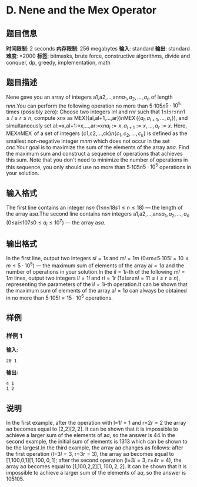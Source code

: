 # D. Nene and the Mex Operator

## 题目信息

**时间限制**: 2 seconds
**内存限制**: 256 megabytes
**输入**: standard
**输出**: standard
**难度**: *2000
**标签**: bitmasks, brute force, constructive algorithms, divide and conquer, dp, greedy, implementation, math

## 题目描述

Nene gave you an array of integers a1,a2,…,an$n$$a_1, a_2, \ldots, a_n$ of length n$n$$n$.You can perform the following operation no more than 5⋅105$n$$5\cdot 10^5$ times (possibly zero): Choose two integers l$n$$l$ and r$n$$r$ such that 1≤l≤r≤n$n$$1 \le l \le r \le n$, compute x$n$$x$ as MEX({al,al+1,…,ar})$n$$\operatorname{MEX}(\{a_l, a_{l+1}, \ldots, a_r\})$, and simultaneously set al:=x,al+1:=x,…,ar:=x$n$$a_l:=x, a_{l+1}:=x, \ldots, a_r:=x$. Here, MEX$n$$\operatorname{MEX}$ of a set of integers {c1,c2,…,ck}$n$$\{c_1, c_2, \ldots, c_k\}$ is defined as the smallest non-negative integer m$n$$m$ which does not occur in the set c$n$$c$.Your goal is to maximize the sum of the elements of the array a$n$$a$. Find the maximum sum and construct a sequence of operations that achieves this sum. Note that you don't need to minimize the number of operations in this sequence, you only should use no more than 5⋅105$n$$5\cdot 10^5$ operations in your solution.

## 输入格式

The first line contains an integer n$s$$n$ (1≤n≤18$s$$1 \le n \le 18$) — the length of the array a$s$$a$.The second line contains n$s$$n$ integers a1,a2,…,an$s$$a_1,a_2,\ldots,a_n$ (0≤ai≤107$s$$0\leq a_i \leq 10^7$) — the array a$s$$a$.

## 输出格式

In the first line, output two integers s$l=1$$s$ and m$l=1$$m$ (0≤m≤5⋅105$l=1$$0\le m\le 5\cdot 10^5$) — the maximum sum of elements of the array a$l=1$$a$ and the number of operations in your solution.In the i$l=1$$i$-th of the following m$l=1$$m$ lines, output two integers l$l=1$$l$ and r$l=1$$r$ (1≤l≤r≤n$l=1$$1 \le l \le r \le n$), representing the parameters of the i$l=1$$i$-th operation.It can be shown that the maximum sum of elements of the array a$l=1$$a$ can always be obtained in no more than 5⋅105$l=1$$5 \cdot 10^5$ operations.

## 样例

### 样例 1

**输入:**
```
20 1
```

**输出:**
```
4 1
1 2
```

## 说明

In the first example, after the operation with l=1$l=1$ and r=2$r=2$ the array a$a$ becomes equal to [2,2]$[2,2]$. It can be shown that it is impossible to achieve a larger sum of the elements of a$a$, so the answer is 4$4$.In the second example, the initial sum of elements is 13$13$ which can be shown to be the largest.In the third example, the array a$a$ changes as follows: after the first operation (l=3$l=3$, r=3$r=3$), the array a$a$ becomes equal to [1,100,0,1]$[1,100,0,1]$; after the second operation (l=3$l=3$, r=4$r=4$), the array a$a$ becomes equal to [1,100,2,2]$[1,100,2,2]$. It can be shown that it is impossible to achieve a larger sum of the elements of a$a$, so the answer is 105$105$.
